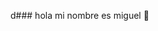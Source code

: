 d### hola mi nombre es miguel 👋

<!--
**MiguelATCh/MiguelATCh** is a ✨ _special_ ✨ repository because its `README.md` (this file) appears on your GitHub profile.

Here are some ideas to get you started:

- 🔭 estoy en un curso de programacion..
- 🌱 aprendo a programar...
- 👯 I’m looking to collaborate on ...
- 🤔 estoy viviendo en mi casa y aqui me la paso la mayoria del tiempo..
.d.- 💬 preguntame de vidiojuegos o cosas asi
- 📫 How to reach me: ... por  ingun medio
- 😄 Pronouns: ...Mikel
- ⚡ Fun fact: ...soy muy bueno con las manualidades
-->
